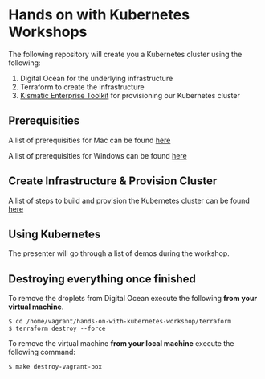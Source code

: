 # Hands on with Kubernetes Workshops

The following repository will create you a Kubernetes cluster using the following:

1. Digital Ocean for the underlying infrastructure
2. Terraform to create the infrastructure
3. [Kismatic Enterprise Toolkit](https://github.com/apprenda/kismatic) for provisioning our Kubernetes cluster

## Prerequisities

A list of prerequisities for Mac can be found [here](docs/1-mac-prerequisities.md)

A list of prerequisities for Windows can be found [here](docs/2-windows-prerequisities.md)

## Create Infrastructure & Provision Cluster

A list of steps to build and provision the Kubernetes cluster can be found [here](docs/3-build-cluster.md)

## Using Kubernetes

The presenter will go through a list of demos during the workshop.

## Destroying everything once finished

To remove the droplets from Digital Ocean execute the following **from your virtual machine**.

```
$ cd /home/vagrant/hands-on-with-kubernetes-workshop/terraform
$ terraform destroy --force
```

To remove the virtual machine **from your local machine** execute the following command:

```
$ make destroy-vagrant-box
```
